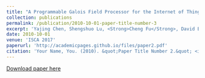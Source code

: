 ```yaml
---
title: "A Programmable Galois Field Processor for the Internet of Things"
collection: publications
permalink: /publication/2010-10-01-paper-title-number-3
excerpt: 'Yajing Chen, Shengshuo Lu, <Strong>Cheng Fu</Strong>, David Blaauw, Ronald Dreslinski Jr, Trevor Mudge, and Hun-Seok Kim'
date: 2010-10-01
venue: 'ISCA 2017'
paperurl: 'http://academicpages.github.io/files/paper2.pdf'
citation: 'Your Name, You. (2010). &quot;Paper Title Number 2.&quot; <i>Journal 1</i>. 1(2).'
---
```

<!-- This paper is about the number 2. The number 3 is left for future work.
 -->
[Download paper here](https://chengfu0118.github.io/files/ISCA17-GaloisField.pdf)

<!-- Recommended citation: Your Name, You. (2010). "Paper Title Number 2." <i>Journal 1</i>. 1(2). -->